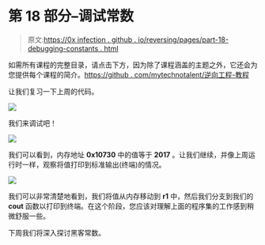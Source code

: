 # 第 18 部分–调试常数

> 原文:[https://0x infection . github . io/reversing/pages/part-18-debugging-constants . html](https://0xinfection.github.io/reversing/pages/part-18-debugging-constants.html)

如需所有课程的完整目录，请点击下方，因为除了课程涵盖的主题之外，它还会为您提供每个课程的简介。[https://github . com/mytechnotalent/逆向工程-教程](https://github.com/mytechnotalent/Reverse-Engineering-Tutorial)

让我们复习一下上周的代码。

![](../Images/f8ea7bf7aac739faa1f9a79d0f844664.png)

我们来调试吧！

![](../Images/3d7e0f087c8803d9a8494af3c16b4d0e.png)

我们可以看到，内存地址 **0x10730** 中的值等于 **2017** 。让我们继续，并像上周运行时一样，观察将值打印到标准输出(终端)的情况。

![](../Images/2e76e17640e7c935b4dbb79069624078.png)

我们可以非常清楚地看到，我们将值从内存移动到 **r1** 中，然后我们分支到我们的 **cout** 函数以打印到终端。在这个阶段，您应该对理解上面的程序集的工作感到稍微舒服一些。

下周我们将深入探讨黑客常数。